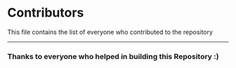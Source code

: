 # Contributors
This file contains the list of everyone who contributed to the repository

----------------------------------------------------------------------------------

### Thanks to everyone who helped in building this Repository :)

